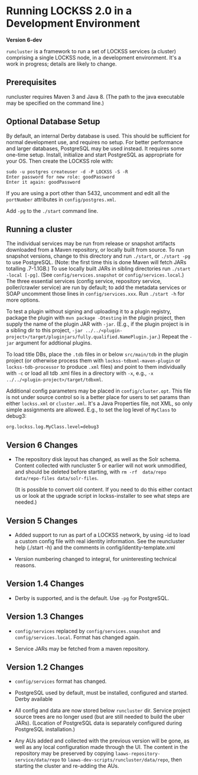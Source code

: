 # Running LOCKSS 2.0 in a Development Environment

**Version 6-dev**

`runcluster` is a framework to run a set of LOCKSS services (a cluster)
comprising a single LOCKSS node, in a development environment.  It's a work
in progress; details are likely to change.

## Prerequisites

runcluster requires Maven 3 and Java 8.  (The path to the java
executable may be specified on the command line.)

## Optional Database Setup

By default, an internal Derby database is used.  This should be sufficient
for normal development use, and requires no setup.  For better performance
and larger databases, PostgreSQL may be used instead.  It requires some
one-time setup.  Install, initialize and start PostgreSQL as appropriate
for your OS.  Then create the LOCKSS role with:

    sudo -u postgres createuser -d -P LOCKSS -S -R
    Enter password for new role: goodPassword
    Enter it again: goodPassword

If you are using a port other than 5432, uncomment and edit all the
`portNumber` attributes in `config/postgres.xml`.

Add `-pg` to the `./start` command line.

## Running a cluster

The individual services may be run from release or snapshot artifacts
downloaded from a Maven repository, or locally built from source.  To run
snapshot versions, change to this directory and run `./start`, or `./start
-pg` to use PostgreSQL.  (Note: the first time this is done Maven will
fetch JARs totalling .7-1.1GB.)  To use locally built JARs in sibling
directories run `./start -local [-pg]`.  (See `config/services.snapshot` or
`config/services.local`.)  The three essential services (config service,
repository service, poller/crawler service) are run by default; to add the
metadata services or SOAP uncomment those lines in `config/services.xxx`.  Run
`./start -h` for more options.

To test a plugin without signing and uploading it to a plugin registry,
package the plugin with `mvn package -Dtesting` in the plugin project, then
supply the name of the plugin JAR with `-jar`.  (E.g., if the plugin
project is in a sibling dir to this project, `-jar
../../<plugin-project>/target/pluginjars/fully.qualified.NamePlugin.jar`.)
Repeat the `-jar` argument for addtional plugins.

To load title DBs, place the `.tdb` files in or below `src/main/tdb` in the
plugin project (or otherwise process them with `lockss-tdbxml-maven-plugin`
or `lockss-tdb-processor` to produce `.xml` files) and point to them
individually with `-c` or load all tdb .xml files in a directory with `-x`,
e.g., `-x ../../<plugin-project>/target/tdbxml`.

Additional config parameters may be placed in `config/cluster.opt`.  This
file is not under source control so is a better place for users to set
params than either `lockss.xml` or `cluster.xml`.  It's a Java Properties file,
not XML, so only simple assignments are allowed.  E.g., to set the log
level of `MyClass` to debug3:

    org.lockss.log.MyClass.level=debug3

## Version 6 Changes

*   The repository disk layout has changed, as well as the Solr
    schema.  Content collected with runcluster 5 or earlier will not
    work unmodified, and should be deleted before starting, with
    `rm -rf  data/repo data/repo-files data/solr-files`.

    (It is possible to convert old content.  If you need to do this
    either contact us or look at the upgrade script in
    lockss-installer to see what steps are needed.)

## Version 5 Changes

*   Added support to run as part of a LOCKSS network, by using -id <file>
    to load a custom config file with real identity information.  See the
    reuncluster help (./start -h) and the comments in
    config/identity-template.xml

*   Version numbering changed to integral, for uninteresting technical
    reasons.

## Version 1.4 Changes

*   Derby is supported, and is the default.  Use `-pg` for PostgreSQL.

## Version 1.3 Changes

*   `config/services` replaced by `config/services.snapshot` and
    `config/services.local`. Format has changed again.

*   Service JARs may be fetched from a maven repository.

## Version 1.2 Changes

*   `config/services` format has changed.

*   PostgreSQL used by default, must be installed, configured and started.
    Derby available

*   All config and data are now stored below `runcluster` dir.  Service project
    source trees are no longer used (but are still needed to build the uber
    JARs).  (Location of PostgreSQL data is separately configured during
    PostgreSQL installation.)

*   Any AUs added and collected with the previous version will be gone, as
    well as any local configuration made through the UI.  The content in the
    repository may be preserved by copying `laaws-repository-service/data/repo`
    to `laaws-dev-scripts/runcluster/data/repo`, then starting the cluster and
    re-adding the AUs.
